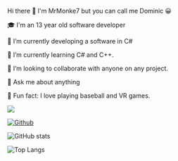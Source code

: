 Hi there 👋 I'm MrMonke7 but you can call me Dominic 😀

🎓 I'm an 13 year old software developer

🔭 I’m currently developing a software in C#

🌱 I’m currently learning C# and C++.

👯 I’m looking to collaborate with anyone on any project.

💬 Ask me about anything

🎉 Fun fact: I love playing baseball and VR games.

![](https://visitor-badge.laobi.icu/badge?page_id=MrMonke7.MrMonke7)

[![Github](https://img.shields.io/github/followers/MrMonke7?label=Follow&style=social)](https://github.com/CharalambosIoannou)

![GitHub stats](https://github-readme-stats.vercel.app/api?username=MrMonke7&show_icons=true&theme=tokyonight)

![Top Langs](https://github-readme-stats.vercel.app/api/top-langs/?username=MrMonke7&theme=tokyonight)
